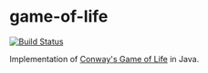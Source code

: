 game-of-life
============

[![Build Status](https://drone.io/github.com/luiscarlin/game-of-life/status.png)](https://drone.io/github.com/luiscarlin/game-of-life/latest)

Implementation of [Conway's Game of Life](http://en.wikipedia.org/wiki/Conway%27s_Game_of_Life) in Java. 

